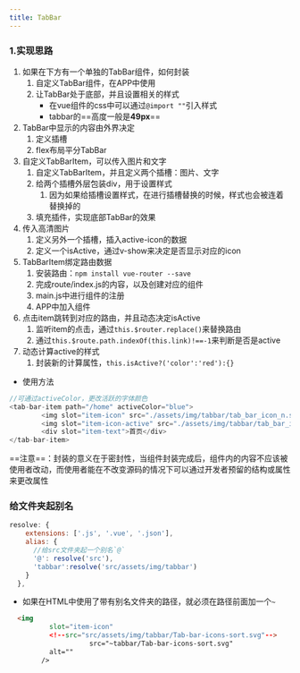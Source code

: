 ```yaml
---
title: TabBar
---
```

### 1.实现思路

1. 如果在下方有一个单独的TabBar组件，如何封装
   1. 自定义TabBar组件，在APP中使用
   2. 让TabBar处于底部，并且设置相关的样式
      * 在vue组件的css中可以通过`@import ""`引入样式
      * tabbar的==高度一般是**49px**==
2. TabBar中显示的内容由外界决定
   1. 定义插槽
   2. flex布局平分TabBar
3. 自定义TabBarItem，可以传入图片和文字
   1. 自定义TabBarItem，并且定义两个插槽：图片、文字
   2. 给两个插槽外层包装div，用于设置样式
      1. 因为如果给插槽设置样式，在进行插槽替换的时候，样式也会被连着替换掉的
   3. 填充插件，实现底部TabBar的效果
4. 传入高清图片
   1. 定义另外一个插槽，插入active-icon的数据
   2. 定义一个isActive，通过v-show来决定是否显示对应的icon
5. TabBarItem绑定路由数据
   1. 安装路由：`npm install vue-router --save`
   2. 完成route/index.js的内容，以及创建对应的组件
   3. main.js中进行组件的注册
   4. APP中加入<route-view>组件
6. 点击item跳转到对应的路由，并且动态决定isActive
   1. 监听item的点击，通过`this.$router.replace()`来替换路由
   2. 通过`this.$route.path.indexOf(this.link)!==-1`来判断是否是active
7. 动态计算active的样式
   1. 封装新的计算属性，`this.isActive?('color':'red'):{}`

* 使用方法

```javascript
//可通过activeColor，更改活跃的字体颜色
<tab-bar-item path="/home" activeColor="blue">
        <img slot="item-icon" src="./assets/img/tabbar/tab_bar_icon_n.svg" alt="">
        <img slot="item-icon-active" src="./assets/img/tabbar/tab_bar_icon_a.svg" alt="">
        <div slot="item-text">首页</div>
</tab-bar-item>
```

==注意==：封装的意义在于密封性，当组件封装完成后，组件内的内容不应该被使用者改动，而使用者能在不改变源码的情况下可以通过开发者预留的结构或属性来更改属性

### 给文件夹起别名

```javascript
resolve: {
    extensions: ['.js', '.vue', '.json'],
    alias: {
      //给src文件夹起一个别名`@`
      '@': resolve('src'),
      'tabbar':resolve('src/assets/img/tabbar')
    }
  },
```

* 如果在HTML中使用了带有别名文件夹的路径，就必须在路径前面加一个`~`

```html
  <img
          slot="item-icon"
          <!--src="src/assets/img/tabbar/Tab-bar-icons-sort.svg"-->
					src="~tabbar/Tab-bar-icons-sort.svg"
          alt=""
        />
```

